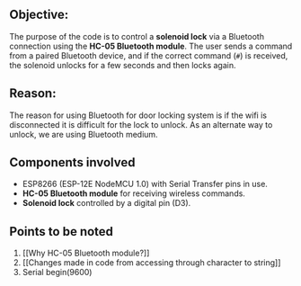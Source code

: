 ## Objective:

The purpose of the code is to control a **solenoid lock** via a Bluetooth connection using the **HC-05 Bluetooth module**. The user sends a command from a paired Bluetooth device, and if the correct command (`#`) is received, the solenoid unlocks for a few seconds and then locks again.

## Reason:
The reason for using Bluetooth for door locking system is if the wifi is disconnected it is difficult for the lock to unlock. As an alternate way to unlock, we are using Bluetooth medium.

## Components involved
- ESP8266 (ESP-12E NodeMCU 1.0) with Serial Transfer pins in use.
- **HC-05 Bluetooth module** for receiving wireless commands.
- **Solenoid lock** controlled by a digital pin (D3).

## Points to be noted

1. [[Why HC-05 Bluetooth module?]]
2. [[Changes made in code from accessing through character to string]]
3. Serial begin(9600)